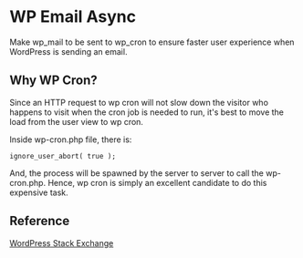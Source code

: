 # WP Email Async

Make wp_mail to be sent to wp_cron to ensure faster user experience when WordPress is sending an email.

## Why WP Cron?

Since an HTTP request to wp cron will not slow down the visitor who happens to visit when the cron job is needed to run, it's best to move the load from the user view to wp cron.

Inside wp-cron.php file, there is:

```
ignore_user_abort( true );
```

And, the process will be spawned by the server to server to call the wp-cron.php. Hence, wp cron is simply an excellent candidate to do this expensive task.

## Reference

[WordPress Stack Exchange](https://wordpress.stackexchange.com/questions/185295/how-to-make-wordpress-emails-async)